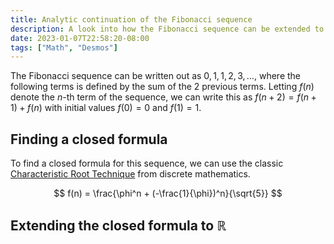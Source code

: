 ```yaml
---
title: Analytic continuation of the Fibonacci sequence
description: A look into how the Fibonacci sequence can be extended to the real domain.
date: 2023-01-07T22:58:20-08:00
tags: ["Math", "Desmos"]
---
```


The Fibonacci sequence can be written out as $0, 1, 1, 2, 3,\dots$,
where the following terms is defined by the sum of the 2 previous terms.
Letting $f(n)$ denote the $n$-th term of the sequence,
we can write this as $f(n+2) = f(n+1) + f(n)$ with initial values
$f(0) = 0$ and $f(1) = 1$.

## Finding a closed formula

To find a closed formula for this sequence,
we can use the classic [Characteristic Root Technique](https://discrete.openmathbooks.org/dmoi3/sec_recurrence.html#Hke) from discrete mathematics.

$$
f(n) = \frac{\phi^n + (-\frac{1}{\phi})^n}{\sqrt{5}}
$$

## Extending the closed formula to $\mathbb{R}$
